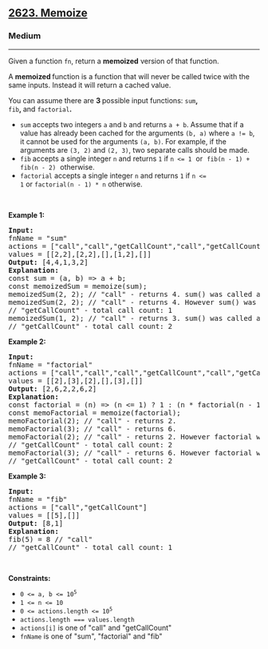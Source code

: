 <h2><a href="https://leetcode.com/problems/memoize">2623. Memoize</a></h2><h3>Medium</h3><hr><p>Given a function <code>fn</code>, return a&nbsp;<strong>memoized</strong>&nbsp;version of that function.</p>

<p>A&nbsp;<strong>memoized&nbsp;</strong>function is a function that will never be called twice with&nbsp;the same inputs. Instead it will return&nbsp;a cached value.</p>

<p>You can assume there are&nbsp;<strong>3&nbsp;</strong>possible input functions:&nbsp;<code>sum</code><strong>, </strong><code>fib</code><strong>,&nbsp;</strong>and&nbsp;<code>factorial</code><strong>.</strong></p>

<ul>
	<li><code>sum</code><strong>&nbsp;</strong>accepts two integers&nbsp;<code>a</code> and <code>b</code> and returns <code>a + b</code>.&nbsp;Assume that if a value has already been cached for the arguments <code>(b, a)</code> where <code>a != b</code>, it cannot be used for the arguments <code>(a, b)</code>. For example, if the arguments are <code>(3, 2)</code> and <code>(2, 3)</code>, two separate calls should be made.</li>
	<li><code>fib</code><strong>&nbsp;</strong>accepts a&nbsp;single integer&nbsp;<code>n</code> and&nbsp;returns&nbsp;<code>1</code> if <font face="monospace"><code>n &lt;= 1</code> </font>or<font face="monospace">&nbsp;<code>fib(n - 1) + fib(n - 2)</code>&nbsp;</font>otherwise.</li>
	<li><code>factorial</code>&nbsp;accepts a single integer&nbsp;<code>n</code> and returns <code>1</code>&nbsp;if&nbsp;<code>n &lt;= 1</code>&nbsp;or&nbsp;<code>factorial(n - 1) * n</code>&nbsp;otherwise.</li>
</ul>

<p>&nbsp;</p>
<p><strong class="example">Example 1:</strong></p>

<pre>
<strong>Input:</strong>
fnName = &quot;sum&quot;
actions = [&quot;call&quot;,&quot;call&quot;,&quot;getCallCount&quot;,&quot;call&quot;,&quot;getCallCount&quot;]
values = [[2,2],[2,2],[],[1,2],[]]
<strong>Output:</strong> [4,4,1,3,2]
<strong>Explanation:</strong>
const sum = (a, b) =&gt; a + b;
const memoizedSum = memoize(sum);
memoizedSum(2, 2); // &quot;call&quot; - returns 4. sum() was called as (2, 2) was not seen before.
memoizedSum(2, 2); // &quot;call&quot; - returns 4. However sum() was not called because the same inputs were seen before.
// &quot;getCallCount&quot; - total call count: 1
memoizedSum(1, 2); // &quot;call&quot; - returns 3. sum() was called as (1, 2) was not seen before.
// &quot;getCallCount&quot; - total call count: 2
</pre>

<p><strong class="example">Example 2:</strong></p>

<pre>
<strong>Input:
</strong>fnName = &quot;factorial&quot;
actions = [&quot;call&quot;,&quot;call&quot;,&quot;call&quot;,&quot;getCallCount&quot;,&quot;call&quot;,&quot;getCallCount&quot;]
values = [[2],[3],[2],[],[3],[]]
<strong>Output:</strong> [2,6,2,2,6,2]
<strong>Explanation:</strong>
const factorial = (n) =&gt; (n &lt;= 1) ? 1 : (n * factorial(n - 1));
const memoFactorial = memoize(factorial);
memoFactorial(2); // &quot;call&quot; - returns 2.
memoFactorial(3); // &quot;call&quot; - returns 6.
memoFactorial(2); // &quot;call&quot; - returns 2. However factorial was not called because 2 was seen before.
// &quot;getCallCount&quot; - total call count: 2
memoFactorial(3); // &quot;call&quot; - returns 6. However factorial was not called because 3 was seen before.
// &quot;getCallCount&quot; - total call count: 2
</pre>

<p><strong class="example">Example 3:</strong></p>

<pre>
<strong>Input:
</strong>fnName = &quot;fib&quot;
actions = [&quot;call&quot;,&quot;getCallCount&quot;]
values = [[5],[]]
<strong>Output:</strong> [8,1]
<strong>Explanation:
</strong>fib(5) = 8 // &quot;call&quot;
// &quot;getCallCount&quot; - total call count: 1
</pre>

<p>&nbsp;</p>
<p><strong>Constraints:</strong></p>

<ul>
	<li><code>0 &lt;= a, b &lt;= 10<sup>5</sup></code></li>
	<li><code>1 &lt;= n &lt;= 10</code></li>
	<li><code>0 &lt;= actions.length &lt;= 10<sup>5</sup></code></li>
	<li><code>actions.length === values.length</code></li>
	<li><code>actions[i]</code> is one of &quot;call&quot; and &quot;getCallCount&quot;</li>
	<li><code>fnName</code> is one of &quot;sum&quot;, &quot;factorial&quot; and&nbsp;&quot;fib&quot;</li>
</ul>
